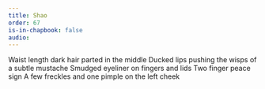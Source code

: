 ```yaml
---
title: Shao
order: 67
is-in-chapbook: false
audio: 
---
```

Waist length dark hair parted in the middle
Ducked lips pushing the wisps of a subtle mustache
Smudged eyeliner on fingers and lids
Two finger peace sign
A few freckles and one pimple on the left cheek
